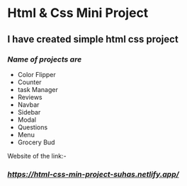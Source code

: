 # Html & Css Mini Project
## I have created simple html css project



### _Name of projects are_

- Color Flipper
- Counter
- task Manager
- Reviews
- Navbar
- Sidebar
- Modal
- Questions
- Menu
- Grocery Bud

Website of the link:-
### _https://html-css-min-project-suhas.netlify.app/_
